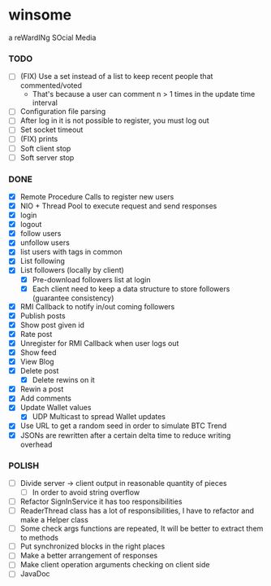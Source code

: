 # winsome
a reWardINg SOcial Media
### TODO
- [ ] (FIX) Use a set instead of a list to keep recent people that commented/voted
  - That's because a user can comment n > 1 times in the update time interval
- [ ] Configuration file parsing
- [ ] After log in it is not possible to register, you must log out
- [ ] Set socket timeout
- [ ] (FIX) prints
- [ ] Soft client stop
- [ ] Soft server stop

### DONE
- [X] Remote Procedure Calls to register new users
- [X] NIO + Thread Pool to execute request and send responses
- [X] login
- [X] logout
- [X] follow users
- [X] unfollow users
- [X] list users with tags in common
- [X] List following
- [X] List followers (locally by client)
  - [X] Pre-download followers list at login
  - [X] Each client need to keep a data structure to store followers (guarantee consistency)
- [X] RMI Callback to notify in/out coming followers
- [X] Publish posts
- [X] Show post given id
- [X] Rate post
- [X] Unregister for RMI Callback when user logs out
- [X] Show feed
- [X] View Blog
- [X] Delete post
  - [X] Delete rewins on it
- [X] Rewin a post
- [X] Add comments
- [X] Update Wallet values
  - [X] UDP Multicast to spread Wallet updates
- [X] Use URL to get a random seed in order to simulate BTC Trend
- [X] JSONs are rewritten after a certain delta time to reduce writing overhead

### POLISH
- [ ] Divide server -> client output in reasonable quantity of pieces
  - [ ] In order to avoid string overflow
- [ ] Refactor SignInService it has too responsibilities
- [ ] ReaderThread class has a lot of responsibilities, I have to refactor and make a Helper class
- [ ] Some check args functions are repeated, It will be better to extract them to methods
- [ ] Put synchronized blocks in the right places
- [ ] Make a better arrangement of responses
- [ ] Make client operation arguments checking on client side
- [ ] JavaDoc